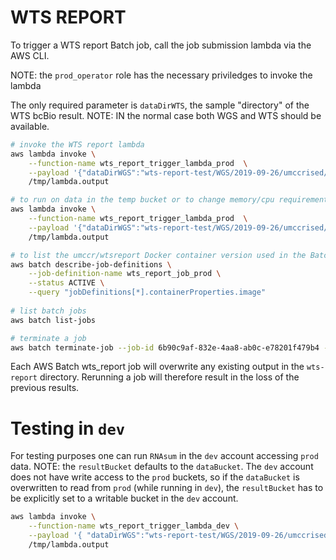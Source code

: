 # WTS REPORT

To trigger a WTS report Batch job, call the job submission lambda via the AWS CLI.

NOTE: the `prod_operator` role has the necessary priviledges to invoke the lambda

The only required parameter is `dataDirWTS`, the sample "directory" of the WTS bcBio result.
NOTE: IN the normal case both WGS and WTS should be available.
```bash
# invoke the WTS report lambda
aws lambda invoke \
    --function-name wts_report_trigger_lambda_prod  \
    --payload '{"dataDirWGS":"wts-report-test/WGS/2019-09-26/umccrised/SAMPLE123", "dataDirWTS":"wts-report-test/WTS/2019-09-26/final/SAMPLE123"}' \
    /tmp/lambda.output

# to run on data in the temp bucket or to change memory/cpu requirements
aws lambda invoke \
    --function-name wts_report_trigger_lambda_prod  \
    --payload '{"dataDirWGS":"wts-report-test/WGS/2019-09-26/umccrised/SAMPLE123", "dataDirWTS":"wts-report-test/WTS/2019-09-26/final/SAMPLE123", "dataBucket":"umccr-temp", "memory":"32000", "vcpus":"8", "refDataset":"PANCAN"}' \
    /tmp/lambda.output

# to list the umccr/wtsreport Docker container version used in the Batch job
aws batch describe-job-definitions \
    --job-definition-name wts_report_job_prod \
    --status ACTIVE \
    --query "jobDefinitions[*].containerProperties.image"
    
# list batch jobs
aws batch list-jobs

# terminate a job
aws batch terminate-job --job-id 6b90c9af-832e-4aa8-ab0c-e78201f479b4 --reason "Wrong parameters provided"
```

Each AWS Batch wts_report job will overwrite any existing output in the `wts-report` directory. Rerunning a job will therefore result in the loss of the previous results.

# Testing in `dev`
For testing purposes one can run `RNAsum` in the `dev` account accessing `prod` data.
NOTE: the `resultBucket` defaults to the `dataBucket`. The `dev` account does not have write access to the `prod` buckets, so if the `dataBucket` is overwritten to read from `prod` (while running in `dev`), the `resultBucket` has to be explicitly set to a writable bucket in the `dev` account.

```bash
aws lambda invoke \
    --function-name wts_report_trigger_lambda_dev \
    --payload '{ "dataDirWGS":"wts-report-test/WGS/2019-09-26/umccrised/SAMPLE123", "dataDirWTS":"wts-report-test/WTS/2019-09-26/final/SAMPLE123", "dataBucket":"umccr-temp", "resultBucket": "umccr-primary-data-dev"}' \
    /tmp/lambda.output
